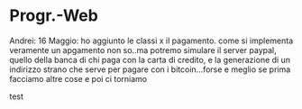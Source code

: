 # Progr.-Web

Andrei: 16 Maggio: ho aggiunto le classi x il pagamento. come si implementa veramente un apgamento non so..ma potremo simulare il server paypal, quello della banca di chi paga con la carta di credito, e la generazione di un indirizzo strano che serve per pagare con i bitcoin...forse e meglio se prima facciamo altre cose e poi ci torniamo

test
